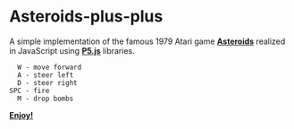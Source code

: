 # Asteroids-plus-plus

A simple implementation of the famous 1979 Atari game <b>[Asteroids](https://en.wikipedia.org/wiki/Asteroids_%28video_game%29)</b> realized in JavaScript using <b>[P5.js](https://p5js.org/)</b> libraries.  

```
  W - move forward  
  A - steer left  
  D - steer right  
SPC - fire  
  M - drop bombs  
```

<b>[Enjoy!](https://matteogiorgi.github.io/Asteroids-plus-plus/)</b>
